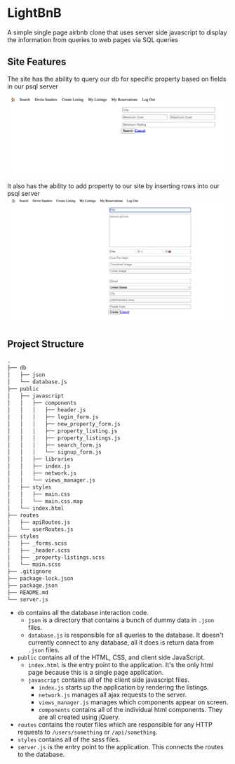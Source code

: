 # LightBnB
A simple single page airbnb clone that uses server side javascript to display the information from queries to web pages via SQL queries

## Site Features

The site has the ability to query our db for specific property based on fields in our psql server

![Search Query](https://github.com/heXagon-bcd/lightbnb/blob/main/LightBnB_WebApp-master/images/Search%20Query.png)

It also has the ability to add property to our site by inserting rows into our psql server
![Add Property Query](https://github.com/heXagon-bcd/lightbnb/blob/main/LightBnB_WebApp-master/images/Create%20Query.png)

## Project Structure

```
.
├── db
│   ├── json
│   └── database.js
├── public
│   ├── javascript
│   │   ├── components 
│   │   │   ├── header.js
│   │   │   ├── login_form.js
│   │   │   ├── new_property_form.js
│   │   │   ├── property_listing.js
│   │   │   ├── property_listings.js
│   │   │   ├── search_form.js
│   │   │   └── signup_form.js
│   │   ├── libraries
│   │   ├── index.js
│   │   ├── network.js
│   │   └── views_manager.js
│   ├── styles
│   │   ├── main.css
│   │   └── main.css.map
│   └── index.html
├── routes
│   ├── apiRoutes.js
│   └── userRoutes.js
├── styles  
│   ├── _forms.scss
│   ├── _header.scss
│   ├── _property-listings.scss
│   └── main.scss
├── .gitignore
├── package-lock.json
├── package.json
├── README.md
└── server.js
```

* `db` contains all the database interaction code.
  * `json` is a directory that contains a bunch of dummy data in `.json` files.
  * `database.js` is responsible for all queries to the database. It doesn't currently connect to any database, all it does is return data from `.json` files.
* `public` contains all of the HTML, CSS, and client side JavaScript. 
  * `index.html` is the entry point to the application. It's the only html page because this is a single page application.
  * `javascript` contains all of the client side javascript files.
    * `index.js` starts up the application by rendering the listings.
    * `network.js` manages all ajax requests to the server.
    * `views_manager.js` manages which components appear on screen.
    * `components` contains all of the individual html components. They are all created using jQuery.
* `routes` contains the router files which are responsible for any HTTP requests to `/users/something` or `/api/something`. 
* `styles` contains all of the sass files. 
* `server.js` is the entry point to the application. This connects the routes to the database.
